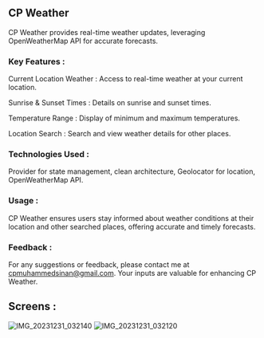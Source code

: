 ## CP Weather

CP Weather provides real-time weather updates, leveraging OpenWeatherMap API for accurate forecasts.   

### Key Features :

Current Location Weather : Access to real-time weather at your current location.

Sunrise & Sunset Times : Details on sunrise and sunset times.

Temperature Range : Display of minimum and maximum temperatures.

Location Search : Search and view weather details for other places.

### Technologies Used :

Provider for state management, clean architecture, Geolocator for location, OpenWeatherMap API.

### Usage :
CP Weather ensures users stay informed about weather conditions at their location and other searched places, offering accurate and timely forecasts.

### Feedback :
For any suggestions or feedback, please contact me at cpmuhammedsinan@gmail.com. Your inputs are valuable for enhancing CP Weather.
 
## Screens :
![IMG_20231231_032140](https://github.com/MUHAMMEDSINANCP/CP-Weather/assets/68960205/673c1eba-d1e2-4960-b15a-41bad310365e)
![IMG_20231231_032120](https://github.com/MUHAMMEDSINANCP/CP-Weather/assets/68960205/be07bc10-652f-4189-9d7c-ad6f5dd025a0)

